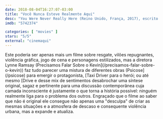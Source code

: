 ```yaml
---
date: 2018-08-04T16:27:07-03:00
title: "Você Nunca Esteve Realmente Aqui"
desc: "You Were Never Really Here (Reino Unido, França, 2017), escrito por Lynne Ramsay baseado no livro de Jonathan Ames, dirigido por Ramsay, com Joaquin Phoenix, Judith Roberts, Ekaterina Samsonov."
imdb: "5742374"

categories: [ "movies" ]
stars: "5/5"
external: "cinemaqui"
---
```

Este poderia ser apenas mais um filme sobre resgate, vilões repugnantes, violência gráfica, jogo de cena e personagens estilizados, mas a diretora Lynne Ramsay (Precisamos Falar Sobre o Kevin](/precisamos-falar-sobre-o-kevin)) faz tudo parecer uma mistura de diferentes obras (Psicose](/psicose) para emergir o protagonista, [Taxi Driver para o herói; ou até mesmo [Drive e desse mix de sentimentos desabrochar uma síntese original, sagaz e pertinente para uma discussão contemporânea cuja camada inconsciente é justamente o que torna a história possível: ninguém realmente liga para o problema dos outros. Engraçado que o filme ao saber que não é original ele consegue não apenas uma "desculpa" de criar as mesmas situações e a atmosfera de descaso e consequente violência urbana, mas a expande e atualiza.
